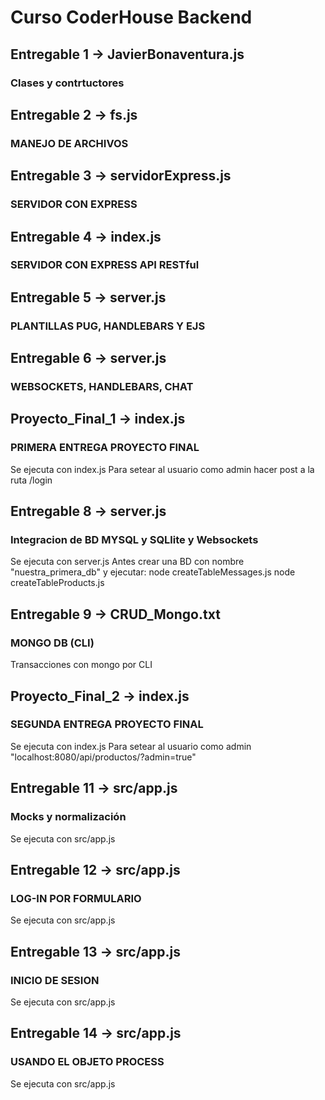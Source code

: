 # Curso CoderHouse Backend

## Entregable 1 -> JavierBonaventura.js
### Clases y contrtuctores

## Entregable 2 -> fs.js
### MANEJO DE ARCHIVOS

## Entregable 3 -> servidorExpress.js
### SERVIDOR CON EXPRESS

## Entregable 4 -> index.js
### SERVIDOR CON EXPRESS API RESTful

## Entregable 5 -> server.js
### PLANTILLAS PUG, HANDLEBARS Y EJS

## Entregable 6 -> server.js
### WEBSOCKETS, HANDLEBARS, CHAT

## Proyecto_Final_1 -> index.js
### PRIMERA ENTREGA PROYECTO FINAL
Se ejecuta con index.js
Para setear al usuario como admin hacer post a la ruta /login

## Entregable 8 -> server.js
### Integracion de BD MYSQL y SQLlite y Websockets
Se ejecuta con server.js
Antes crear una BD con nombre "nuestra_primera_db" y ejecutar:
node createTableMessages.js
node createTableProducts.js

## Entregable 9 -> CRUD_Mongo.txt
### MONGO DB (CLI)
Transacciones con mongo por CLI

## Proyecto_Final_2 -> index.js
### SEGUNDA ENTREGA PROYECTO FINAL
Se ejecuta con index.js
Para setear al usuario como admin "localhost:8080/api/productos/?admin=true"

## Entregable 11 -> src/app.js
### Mocks y normalización
Se ejecuta con src/app.js

## Entregable 12 -> src/app.js
### LOG-IN POR FORMULARIO
Se ejecuta con src/app.js


## Entregable 13 -> src/app.js
### INICIO DE SESION
Se ejecuta con src/app.js

## Entregable 14 -> src/app.js
### USANDO EL OBJETO PROCESS
Se ejecuta con src/app.js



